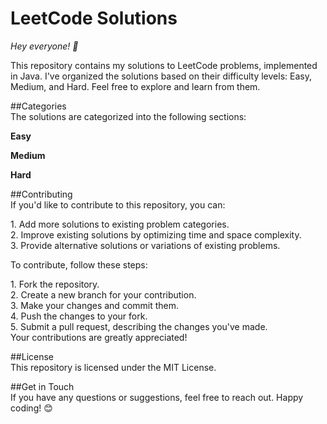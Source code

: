 # LeetCode Solutions
<pr>*Hey everyone! 👋*<br>

<pr>This repository contains my solutions to LeetCode problems, implemented in Java. I've organized the solutions based on their difficulty levels: Easy, Medium, and Hard. Feel free to explore and learn from them.<br>

<pr> ##Categories<br>
<pr>The solutions are categorized into the following sections:<br>

<pr>**Easy**<br>

<pr>**Medium**<br>

<pr>**Hard**<br>

<pr> ##Contributing<br>
<pr>If you'd like to contribute to this repository, you can:<br>

<pr>1. Add more solutions to existing problem categories.<br>
<pr>2. Improve existing solutions by optimizing time and space complexity.<br>
<pr>3. Provide alternative solutions or variations of existing problems.<br>
  
<pr>To contribute, follow these steps:<br>

<pr>1. Fork the repository.<br>
<pr>2. Create a new branch for your contribution.<br>
<pr>3. Make your changes and commit them.<br>
<pr>4. Push the changes to your fork.<br>
<pr>5. Submit a pull request, describing the changes you've made.<br>
<pr>Your contributions are greatly appreciated!<br>

<pr> ##License<br>
<pr>This repository is licensed under the MIT License.<br>

<pr> ##Get in Touch<br>
<pr>If you have any questions or suggestions, feel free to reach out. Happy coding! 😊<br>
